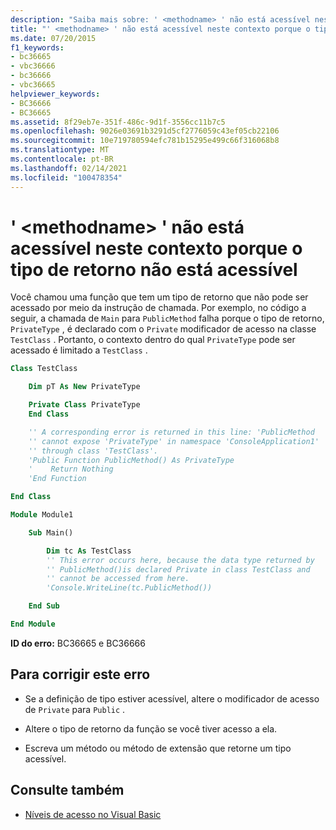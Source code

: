 ```yaml
---
description: "Saiba mais sobre: ' <methodname> ' não está acessível neste contexto porque o tipo de retorno não está acessível"
title: "' <methodname> ' não está acessível neste contexto porque o tipo de retorno não está acessível"
ms.date: 07/20/2015
f1_keywords:
- bc36665
- vbc36666
- bc36666
- vbc36665
helpviewer_keywords:
- BC36666
- BC36665
ms.assetid: 8f29eb7e-351f-486c-9d1f-3556cc11b7c5
ms.openlocfilehash: 9026e03691b3291d5cf2776059c43ef05cb22106
ms.sourcegitcommit: 10e719780594efc781b15295e499c66f316068b8
ms.translationtype: MT
ms.contentlocale: pt-BR
ms.lasthandoff: 02/14/2021
ms.locfileid: "100478354"
---
```

# <a name="methodname-is-not-accessible-in-this-context-because-the-return-type-is-not-accessible"></a>' \<methodname> ' não está acessível neste contexto porque o tipo de retorno não está acessível

Você chamou uma função que tem um tipo de retorno que não pode ser acessado por meio da instrução de chamada. Por exemplo, no código a seguir, a chamada de `Main` para `PublicMethod` falha porque o tipo de retorno, `PrivateType` , é declarado com o `Private` modificador de acesso na classe `TestClass` . Portanto, o contexto dentro do qual `PrivateType` pode ser acessado é limitado a `TestClass` .

```vb
Class TestClass

    Dim pT As New PrivateType

    Private Class PrivateType
    End Class

    '' A corresponding error is returned in this line: 'PublicMethod
    '' cannot expose 'PrivateType' in namespace 'ConsoleApplication1'
    '' through class 'TestClass'.
    'Public Function PublicMethod() As PrivateType
    '    Return Nothing
    'End Function

End Class

Module Module1

    Sub Main()

        Dim tc As TestClass
        '' This error occurs here, because the data type returned by
        '' PublicMethod()is declared Private in class TestClass and
        '' cannot be accessed from here.
        'Console.WriteLine(tc.PublicMethod())

    End Sub

End Module
```

**ID do erro:** BC36665 e BC36666

## <a name="to-correct-this-error"></a>Para corrigir este erro

- Se a definição de tipo estiver acessível, altere o modificador de acesso de `Private` para `Public` .

- Altere o tipo de retorno da função se você tiver acesso a ela.

- Escreva um método ou método de extensão que retorne um tipo acessível.

## <a name="see-also"></a>Consulte também

- [Níveis de acesso no Visual Basic](../programming-guide/language-features/declared-elements/access-levels.md)
